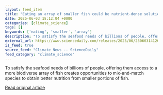 ```yaml
---
layout: feed_item
title: "Eating an array of smaller fish could be nutrient-dense solution to overfishing"
date: 2025-06-03 18:12:04 +0000
categories: [climate_science]
tags: []
keywords: ['eating', 'smaller', 'array']
description: "To satisfy the seafood needs of billions of people, offering them access to a more biodiverse array of fish creates opportunities to mix-and-match species to..."
external_url: https://www.sciencedaily.com/releases/2025/06/250603141204.htm
is_feed: true
source_feed: "Climate News -- ScienceDaily"
feed_category: "climate_science"
---
```


To satisfy the seafood needs of billions of people, offering them access to a more biodiverse array of fish creates opportunities to mix-and-match species to obtain better nutrition from smaller portions of fish.

[Read original article](https://www.sciencedaily.com/releases/2025/06/250603141204.htm)
